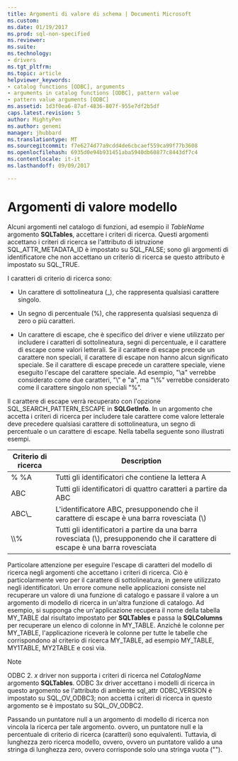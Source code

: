 ```yaml
---
title: Argomenti di valore di schema | Documenti Microsoft
ms.custom: 
ms.date: 01/19/2017
ms.prod: sql-non-specified
ms.reviewer: 
ms.suite: 
ms.technology:
- drivers
ms.tgt_pltfrm: 
ms.topic: article
helpviewer_keywords:
- catalog functions [ODBC], arguments
- arguments in catalog functions [ODBC], pattern value
- pattern value arguments [ODBC]
ms.assetid: 1d3f0ea6-87af-4836-807f-955e7df2b5df
caps.latest.revision: 5
author: MightyPen
ms.author: genemi
manager: jhubbard
ms.translationtype: MT
ms.sourcegitcommit: f7e6274d77a9cdd4de6cbcaef559ca99f77b3608
ms.openlocfilehash: 6935d0e94b931451aba5940db60877c8443df7c4
ms.contentlocale: it-it
ms.lasthandoff: 09/09/2017

---
```

# <a name="pattern-value-arguments"></a>Argomenti di valore modello
Alcuni argomenti nel catalogo di funzioni, ad esempio il *TableName* argomento **SQLTables**, accettare i criteri di ricerca. Questi argomenti accettano i criteri di ricerca se l'attributo di istruzione SQL_ATTR_METADATA_ID è impostato su SQL_FALSE; sono gli argomenti di identificatore che non accettano un criterio di ricerca se questo attributo è impostato su SQL_TRUE.  
  
 I caratteri di criterio di ricerca sono:  
  
-   Un carattere di sottolineatura (_), che rappresenta qualsiasi carattere singolo.  
  
-   Un segno di percentuale (%), che rappresenta qualsiasi sequenza di zero o più caratteri.  
  
-   Un carattere di escape, che è specifico del driver e viene utilizzato per includere i caratteri di sottolineatura, segni di percentuale, e il carattere di escape come valori letterali. Se il carattere di escape precede un carattere non speciali, il carattere di escape non hanno alcun significato speciale. Se il carattere di escape precede un carattere speciale, viene eseguito l'escape del carattere speciale. Ad esempio, "\a" verrebbe considerato come due caratteri, "\\" e "a", ma "\\%" verrebbe considerato come il carattere singolo non speciali "%".  
  
 Il carattere di escape verrà recuperato con l'opzione SQL_SEARCH_PATTERN_ESCAPE in **SQLGetInfo**. In un argomento che accetta i criteri di ricerca per includere tale carattere come valore letterale deve precedere qualsiasi carattere di sottolineatura, un segno di percentuale o un carattere di escape. Nella tabella seguente sono illustrati esempi.  
  
|Criterio di ricerca|Description|  
|--------------------|-----------------|  
|% %A|Tutti gli identificatori che contiene la lettera A|  
|ABC|Tutti gli identificatori di quattro caratteri a partire da ABC|  
|ABC\\_|L'identificatore ABC, presupponendo che il carattere di escape è una barra rovesciata (\\)|  
|\\\\%|Tutti gli identificatori a partire da una barra rovesciata (\\), presupponendo che il carattere di escape è una barra rovesciata|  
  
 Particolare attenzione per eseguire l'escape di caratteri del modello di ricerca negli argomenti che accettano i criteri di ricerca. Ciò è particolarmente vero per il carattere di sottolineatura, in genere utilizzato negli identificatori. Un errore comune nelle applicazioni consiste nel recuperare un valore di una funzione di catalogo e passare il valore a un argomento di modello di ricerca in un'altra funzione di catalogo. Ad esempio, si supponga che un'applicazione recupera il nome della tabella MY_TABLE dal risultato impostato per **SQLTables** e passa la **SQLColumns** per recuperare un elenco di colonne in MY_TABLE. Anziché le colonne per MY_TABLE, l'applicazione riceverà le colonne per tutte le tabelle che corrispondono al criterio di ricerca MY_TABLE, ad esempio MY_TABLE, MY1TABLE, MY2TABLE e così via.  
  
> [!NOTE]  
>  ODBC 2. *x* driver non supporta i criteri di ricerca nel *CatalogName* argomento **SQLTables**. ODBC 3*x* driver accettano i modelli di ricerca in questo argomento se l'attributo di ambiente sql_attr ODBC_VERSION è impostato su SQL_OV_ODBC3; non accetta i criteri di ricerca in questo argomento se è impostato su SQL_OV_ODBC2.  
  
 Passando un puntatore null a un argomento di modello di ricerca non vincola la ricerca per tale argomento. ovvero, un puntatore null e la percentuale di criterio di ricerca (caratteri) sono equivalenti. Tuttavia, di lunghezza zero ricerca modello, ovvero, ovvero un puntatore valido a una stringa di lunghezza zero, ovvero corrisponde solo una stringa vuota ("").
